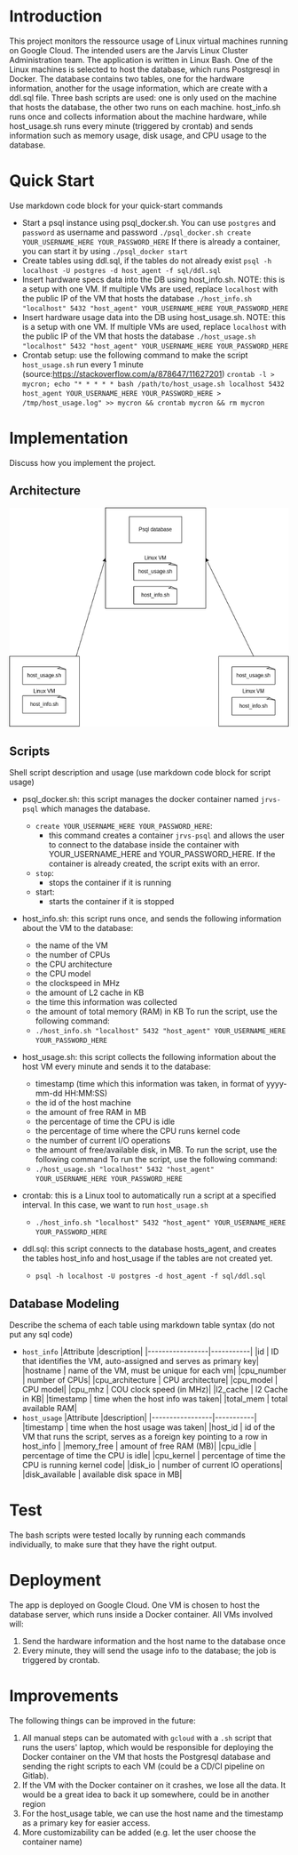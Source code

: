 # Introduction
This project monitors the ressource usage of Linux virtual machines running on Google Cloud. The intended users are the Jarvis Linux Cluster Administration team. The application is written in Linux Bash. One of the Linux machines is selected to host the database, which runs Postgresql in Docker. The database contains two tables, one for the hardware information, another for the usage information, which are create with a ddl.sql file. Three bash scripts are used: one is only used on the machine that hosts the database, the other two runs on each machine. host_info.sh runs once and collects information about the machine hardware, while host_usage.sh runs every minute (triggered by crontab) and sends information such as memory usage, disk usage, and CPU usage to the database.

# Quick Start
Use markdown code block for your quick-start commands
- Start a psql instance using psql_docker.sh. You can use `postgres` and `password` as username and password
  `./psql_docker.sh create YOUR_USERNAME_HERE YOUR_PASSWORD_HERE`
  If there is already a container, you can start it by using
  `./psql_docker start`
- Create tables using ddl.sql, if the tables do not already exist
  `psql -h localhost -U postgres -d host_agent -f sql/ddl.sql`
- Insert hardware specs data into the DB using host_info.sh. NOTE: this is a setup with one VM. If multiple VMs are used,
  replace `localhost` with the public IP of the VM that hosts the database
  `./host_info.sh "localhost" 5432 "host_agent" YOUR_USERNAME_HERE YOUR_PASSWORD_HERE`
- Insert hardware usage data into the DB using host_usage.sh. NOTE: this is a setup with one VM. If multiple VMs are used,
  replace `localhost` with the public IP of the VM that hosts the database
  `./host_usage.sh "localhost" 5432 "host_agent" YOUR_USERNAME_HERE YOUR_PASSWORD_HERE`
- Crontab setup: use the following command to make the script `host_usage.sh` run every 1 minute (source:https://stackoverflow.com/a/878647/11627201)
  `crontab -l > mycron; echo "* * * * * bash /path/to/host_usage.sh localhost 5432 host_agent YOUR_USERNAME_HERE YOUR_PASSWORD_HERE > /tmp/host_usage.log" >> mycron && crontab mycron && rm mycron`

# Implementation
Discuss how you implement the project.

## Architecture
![Architecture with 3 VMs](./assets/diagram.png)

## Scripts
Shell script description and usage (use markdown code block for script usage)
- psql_docker.sh: this script manages the docker container named `jrvs-psql` which manages the database.
  - `create YOUR_USERNAME_HERE YOUR_PASSWORD_HERE`:
    - this command creates a container `jrvs-psql` and allows the user to connect to the database inside the container with YOUR_USERNAME_HERE and YOUR_PASSWORD_HERE. If the container is already created, the script exits with an error.
  - `stop`:
    - stops the container if it is running
  - start:
    - starts the container if it is stopped
- host_info.sh: this script runs once, and sends the following information about the VM to the database:
  - the name of the VM
  - the number of CPUs
  - the CPU architecture
  - the CPU model
  - the clockspeed in MHz
  - the amount of L2 cache in KB
  - the time this information was collected 
  - the amount of total memory (RAM) in KB
  To run the script, use the following command:
  - `./host_info.sh "localhost" 5432 "host_agent" YOUR_USERNAME_HERE YOUR_PASSWORD_HERE`

- host_usage.sh: this script collects the following information about the host VM every minute and sends it to the database:
  - timestamp (time which this information was taken, in format of yyyy-mm-dd HH:MM:SS)
  - the id of the host machine
  - the amount of free RAM in MB
  - the percentage of time the CPU is idle
  - the percentage of time where the CPU runs kernel code
  - the number of current I/O operations
  - the amount of free/available disk, in MB. To run the script, use the following command
  To run the script, use the following command: 
  - `./host_usage.sh "localhost" 5432 "host_agent" YOUR_USERNAME_HERE YOUR_PASSWORD_HERE`

- crontab: this is a Linux tool to automatically run a script at a specified interval.
  In this case, we want to run `host_usage.sh`
  - `./host_info.sh "localhost" 5432 "host_agent" YOUR_USERNAME_HERE YOUR_PASSWORD_HERE`
- ddl.sql: this script connects to the database hosts_agent, and creates the tables
  host_info and host_usage if the tables are not created yet.
  - `psql -h localhost -U postgres -d host_agent -f sql/ddl.sql`

## Database Modeling
Describe the schema of each table using markdown table syntax (do not put any sql code)
- `host_info`
  |Attribute        |description|
  |-----------------|-----------|
  |id               | ID that identifies the VM, auto-assigned and serves as primary key|
  |hostname         | name of the VM, must be unique for each vm|
  |cpu_number       | number of CPUs|
  |cpu_architecture | CPU architecture|
  |cpu_model        | CPU model|
  |cpu_mhz          | COU clock speed (in MHz)|
  |l2_cache         | l2 Cache in KB|
  |timestamp        | time when the host info was taken|
  |total_mem        | total available RAM|
- `host_usage`
  |Attribute        |description|
  |-----------------|-----------|
  |timestamp        | time when the host usage was taken|
  |host_id          | id of the VM that runs the script, serves as a foreign key pointing to a row in host_info |
  |memory_free      | amount of free RAM (MB)|
  |cpu_idle         | percentage of time the CPU is idle|
  |cpu_kernel       | percentage of time the CPU is running kernel code|
  |disk_io          | number of current IO operations|
  |disk_available   | available disk space in MB|

# Test
The bash scripts were tested locally by running each commands individually, to make sure that they have the right output.

# Deployment
The app is deployed on Google Cloud. One VM is chosen to host the database server, which runs inside a Docker container. All VMs involved will:
1. Send the hardware information and the host name to the database once
2. Every minute, they will send the usage info to the database; the job is triggered by crontab.

# Improvements
The following things can be improved in the future:
1. All manual steps can be automated with `gcloud` with a `.sh` script that runs the users' laptop, which would be responsible for deploying the Docker container on the VM that hosts the Postgresql database and sending the right scripts to each VM (could be a CD/CI pipeline on Gitlab).
2. If the VM with the Docker container on it crashes, we lose all the data. It would be a great idea to back it up somewhere, could be in another region
3. For the host_usage table, we can use the host name and the timestamp as a primary key for easier access.
4. More customizability can be added (e.g. let the user choose the container name)